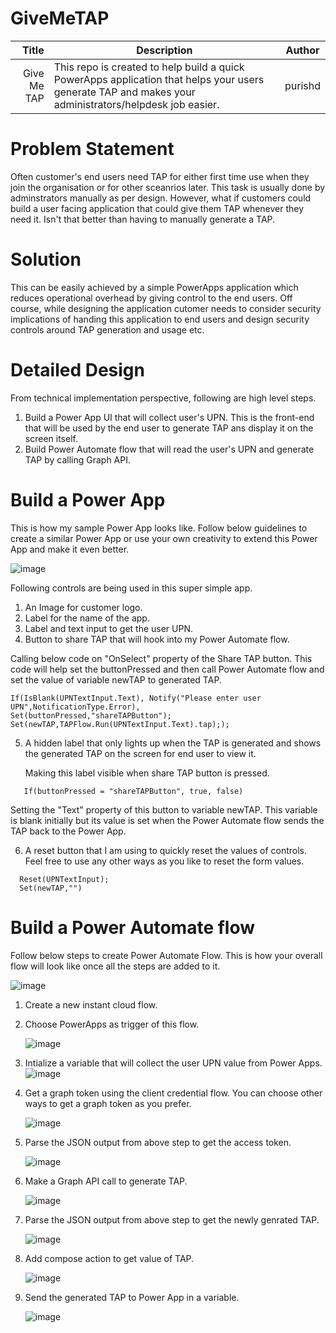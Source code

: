 # GiveMeTAP
| Title | Description |Author|
|-----:|---------------|-----|
| Give Me TAP |This repo is created to help build a quick PowerApps application that helps your users generate TAP and makes your administrators/helpdesk job easier.               |purishd|


# Problem Statement
Often customer's end users need TAP for either first time use when they join the organisation or for other sceanrios later. This task is usually done by adminstrators manually as per design. However, what if customers could build a user facing application that could give them TAP whenever they need it. Isn't that better than having to manually generate a TAP.

# Solution
This can be easily achieved by a simple PowerApps application which reduces operational overhead by giving control to the end users. Off course, while designing the application cutomer needs to consider security implications of handing this application to end users and design security controls around TAP generation and usage etc.

# Detailed Design
From technical implementation perspective, following are high level steps.
1. Build a Power App UI that will collect user's UPN. This is the front-end that will be used by the end user to generate TAP ans display it on the screen itself.
2. Build Power Automate flow that will read the user's UPN and generate TAP by calling Graph API.


# Build a Power App

This is how my sample Power App looks like. Follow below guidelines to create a similar Power App or use your own creativity to extend this Power App and make it even better.

![image](https://github.com/purishd/GiveMeTAP/assets/11908199/a64dee82-9a65-42e4-b19b-5b954c92a0de)

Following controls are being used in this super simple app.
1. An Image for customer logo.
2. Label for the name of the app.
3. Label and text input to get the user UPN.
4. Button to share TAP that will hook into my Power Automate flow.

Calling below code on "OnSelect" property of the Share TAP button. This code will help set the buttonPressed and then call Power Automate flow and set the value of variable newTAP to generated TAP.
```
If(IsBlank(UPNTextInput.Text), Notify("Please enter user UPN",NotificationType.Error),
Set(buttonPressed,"shareTAPButton");
Set(newTAP,TAPFlow.Run(UPNTextInput.Text).tap););
```
5. A hidden label that only lights up when the TAP is generated and shows the generated TAP on the screen for end user to view it.

   Making this label visible when share TAP button is pressed.
```
   If(buttonPressed = "shareTAPButton", true, false)
```
   Setting the "Text" property of this button to variable newTAP. This variable is blank initially but its value is set when the Power Automate flow sends the TAP back to the Power App.
  
6. A reset button that I am using to quickly reset the values of controls. Feel free to use any other ways as you like to reset the form values.
```
  Reset(UPNTextInput);
  Set(newTAP,"")
```
# Build a Power Automate flow
Follow below steps to create Power Automate Flow. This is how your overall flow will look like once all the steps are added to it.

   ![image](https://github.com/purishd/GiveMeTAP/assets/11908199/05dc79a8-2fe5-434e-9411-85657bc6a6c5)


1. Create a new instant cloud flow.
2. Choose PowerApps as trigger of this flow.

   ![image](https://github.com/purishd/GiveMeTAP/assets/11908199/9f17ec93-266a-4e4e-a167-190074f3156f)

3. Intialize a variable that will collect the user UPN value from Power Apps.
   ![image](https://github.com/purishd/GiveMeTAP/assets/11908199/57fb54cb-2240-4f3d-b4cc-ed8720788e18)

4. Get a graph token using the client credential flow. You can choose other ways to get a graph token as you prefer.

   ![image](https://github.com/purishd/GiveMeTAP/assets/11908199/bece3754-6b97-4a9c-97b7-adc23673ea13)

5. Parse the JSON output from above step to get the access token.

   ![image](https://github.com/purishd/GiveMeTAP/assets/11908199/b4bdb038-f5d6-4757-9062-73944bb092cd)

6. Make a Graph API call to generate TAP.

   ![image](https://github.com/purishd/GiveMeTAP/assets/11908199/6a684038-dd82-47fb-b961-9e8c10572f90)

7. Parse the JSON output from above step to get the newly genrated TAP.

   ![image](https://github.com/purishd/GiveMeTAP/assets/11908199/5f51f174-3488-4f15-b90a-af024b5b10be)

8. Add compose action to get value of TAP.

   ![image](https://github.com/purishd/GiveMeTAP/assets/11908199/45b0e1b3-e606-4e76-afac-052733a026c1)

9. Send the generated TAP to Power App in a variable.
    
    ![image](https://github.com/purishd/GiveMeTAP/assets/11908199/4a7c329b-e0b6-4e1f-a9a7-bd97f680f08d)


